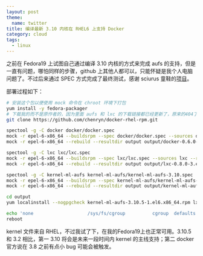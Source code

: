 ```yaml
---
layout: post
theme:
  name: twitter
title: 编译最新 3.10 内核在 RHEL6 上支持 Docker
category: cloud
tags:
  - linux
---
```


之前在 Fedora19 上试图自己通过编译 3.10 内核的方式来完成 aufs 的支持，但是一直有问题，哪怕同样的步骤，github 上其他人都可以，只能怀疑是我个人电脑问题了。不过后来通过 SPEC 方式完成了最终测试，感谢 sciurus 童鞋的[项目](https://github.com/sciurus/docker-rhel-rpm)。

部署过程如下：

```bash
# 安装这个包以便使用 mock 命令在 chroot 环境下打包
yum install -y fedora-packager
# 下载我的而不是原作者的，因为里面 aufs 和 lxc 的下载链接都已经更新了，原来的404了
git clone https://github.com/chenryn/docker-rhel-rpm.git

spectool -g -C docker docker/docker.spec 
mock -r epel-6-x86_64 --buildsrpm --spec docker/docker.spec --sources docker --resultdir output
mock -r epel-6-x86_64 --rebuild --resultdir output output/docker-0.6.0-1.el6.src.rpm 

spectool -g -C lxc lxc/lxc.spec
mock -r epel-6-x86_64 --buildsrpm --spec lxc/lxc.spec --sources lxc --resultdir output
mock -r epel-6-x86_64 --rebuild --resultdir output output/lxc-0.8.0-3.el6.src.rpm

spectool -g -C kernel-ml-aufs kernel-ml-aufs/kernel-ml-aufs-3.10.spec
mock -r epel-6-x86_64 --buildsrpm --spec kernel-ml-aufs/kernel-ml-aufs-3.10.spec --sources kernel-ml-aufs --resultdir output
mock -r epel-6-x86_64 --rebuild --resultdir output output/kernel-ml-aufs-3.10.5-1.el6.src.rpm

cd output
yum localinstall --nogpgcheck kernel-ml-aufs-3.10.5-1.el6.x86_64.rpm lxc-0.8.0-3.el6.x86_64.rpm lxc-libs-0.8.0-3.el6.x86_64.rpm docker-0.6.0-1.el6.x86_64.rpm

echo 'none                    /sys/fs/cgroup          cgroup  defaults        0 0' > /etc/fstab
reboot
```

kernel 文件来自 RHEL，不过我试了下，在我的Fedora19上也正常可用。3.10.5 和 3.2 相比，第一 3.10 将会是未来一段时间内 kernel 的主线支持；第二 docker 官方说在 3.8 之前有点小 bug 可能会被触发。


